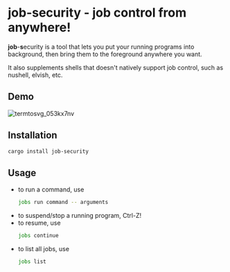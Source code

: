 # job-security - job control from anywhere!

**job**-**s**ecurity is a tool that lets you put your running programs into background, then bring them to the foreground anywhere you want.

It also supplements shells that doesn't natively support job control, such as nushell, elvish, etc.

## Demo

![termtosvg_053kx7nv](https://user-images.githubusercontent.com/366851/233362873-b7ad80e9-8571-4236-a477-5b24b04f2261.svg)

## Installation

```bash
cargo install job-security
```

## Usage

- to run a command, use
  ```bash
  jobs run command -- arguments
  ```
- to suspend/stop a running program, Ctrl-Z!
- to resume, use
  ```bash
  jobs continue
  ```
- to list all jobs, use
  ```bash
  jobs list
  ```

